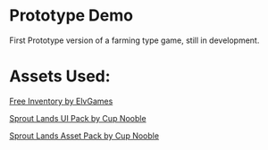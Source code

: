 # Prototype Demo
First Prototype version of a farming type game, still in development.

# Assets Used: 
[Free Inventory by ElvGames](https://elvgames.itch.io/free-inventory-for-rpg-or-farming-games)

[Sprout Lands UI Pack by Cup Nooble](https://cupnooble.itch.io/sprout-lands-ui-pack)

[Sprout Lands Asset Pack by Cup Nooble](https://cupnooble.itch.io/sprout-lands-asset-pack)
